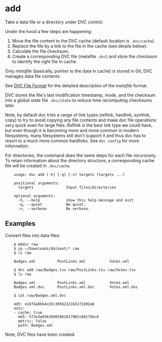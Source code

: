 # add

Take a data file or a directory under DVC control.

Under the hood a few steps are happening:

1. Move the file content to the DVC cache (default location is `.dvc/cache`).
2. Replace the file by a link to the file in the cache (see details below).
3. Calculate the file checksum.
4. Create a corresponding DVC file (metafile `.dvc`) and store the checksum
to identify the right file in cache.

Only _metafile_ (basically, pointer to the data in cache) is stored in Git,
DVC manages data file contents.

See [DVC File Format](/doc/user-guide/dvc-file-format) for the detailed
description of the _metafile_ format.

DVC stores the file's last modification timestamp, inode, and the checksum into
a global state file `.dvc/state` to reduce time recomputing checksums later.

Note, by default dvc tries a range of link types (reflink, hardlink, symlink,
copy) to try to avoid copying any file contents and make dvc file operations
very quick even for large files. Reflink is the best link type we could have,
but even though it is becoming more and more common in modern filesystems, many
filesystems still don't support it and thus dvc has to resort to a much more
common hardlinks. See `dvc config` for more information.

For directories, the command does the same steps for each file recursively.
To retain information about the directory structure, a corresponding cache
file will be created in `.dvc/cache`.

```usage
    usage: dvc add [-h] [-q] [-v] targets [targets ...]

    positional arguments:
      targets               Input files/directories

    optional arguments:
      -h, --help            show this help message and exit
      -q, --quiet           Be quiet.
      -v, --verbose         Be verbose.
```

## Examples

Convert files into data files:

```dvc
    $ mkdir raw
    $ cp ~/Downloads/dataset/* raw
    $ ls raw

    Badges.xml          PostLinks.xml           Votes.xml

    $ dvc add raw/Badges.tsv raw/PostLinks.tsv raw/Votes.tsv
    $ ls raw

    Badges.xml          PostLinks.xml           Votes.xml
    Badges.xml.dvc      PostLinks.xml.dvc       Votes.xml.dvc

    $ cat raw/Badges.xml.dvc

    md5: e16f4a8bb4cd3c30562221b3271b92a6
    outs:
    - cache: true
      md5: 573e3e83636983961017902c60175bc0
      metric: false
      path: Badges.xml

```

Note, DVC files have been created.
